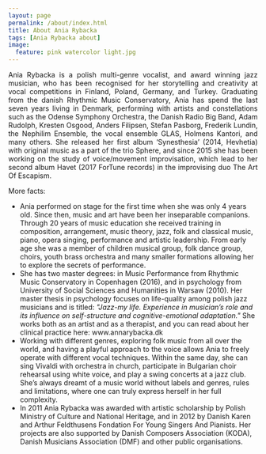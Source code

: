 ```yaml
---
layout: page
permalink: /about/index.html
title: About Ania Rybacka
tags: [Ania Rybacka about]
image:
  feature: pink watercolor light.jpg
---
```

<p align="justify">Ania Rybacka is a polish multi-genre vocalist, and award winning jazz musician, who has been recognised for her storytelling and creativity at vocal competitions in Finland, Poland, Germany, and Turkey. Graduating from the danish Rhythmic Music Conservatory, Ania has spend the last seven years living in Denmark, performing with artists and constellations such as the Odense Symphony Orchestra, the Danish Radio Big Band, Adam Rudolph, Kresten Osgood, Anders Filipsen, Stefan Pasborg, Frederik Lundin, the Nephilim Ensemble, the vocal ensemble GLAS, Holmens Kantori, and many others. She released her first album ‘Synesthesia’ (2014, Hevhetia) with original music as a part of the trio Sphere, and since 2015 she has been working on the study of voice/movement improvisation, which lead to her second album Havet (2017 ForTune records) in the improvising duo The Art Of Escapism. 
<br>
<p> More facts:</p>
<ul>
  <li>Ania performed on stage for the first time when she was only 4 years old. Since then, music and art have been her inseparable companions. Through 20 years of music education she received training in composition, arrangement, music theory, jazz, folk and classical music, piano, opera singing, performance and artistic leadership. From early age she was a member of children musical group, folk dance group, choirs, youth brass orchestra and many smaller formations allowing her to explore the secrets of performance.
</li>
 <li>She has two master degrees: in Music Performance from Rhythmic Music Conservatory in Copenhagen (2016), and in psychology from University of Social Sciences and Humanities in Warsaw (2010). Her master thesis in psychology focuses on life-quality among polish jazz musicians and is titled: <i>"Jazz-my life. Experience in musician’s role and its influence on self-structure and cognitive-emotional adaptation."</i> She works both as an artist and as a therapist, and you can read about her clinical practice here: www.annarybacka.dk
</li>
 <li>Working with different genres, exploring folk music from all over the world, and having a playful approach to the voice allows Ania to freely operate with different vocal techniques. Within the same day, she can sing Vivaldi with orchestra in church, participate in Bulgarian choir rehearsal using white voice, and play a swing concerts at a jazz club. She’s always dreamt of a music world without labels and genres, rules and limitations, where one can truly express herself in her full complexity.
</li>
 <li>In 2011 Ania Rybacka was awarded with artistic scholarship by Polish Ministry of Culture and National Heritage, and in 2012 by Danish Karen and Arthur Feldthusens Fondation For Young Singers And Pianists. Her projects are also supported by Danish Composers Association (KODA), Danish Musicians Association (DMF) and other public organisations.<br>
</li>
</ul>
